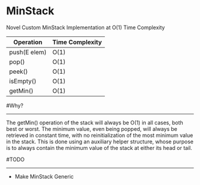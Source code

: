 # MinStack
Novel Custom MinStack Implementation at O(1) Time Complexity

Operation | Time Complexity
------------ | -------------
push(E elem) | O(1)
pop() | O(1)
peek() | O(1)
isEmpty() | O(1)
getMin() | O(1)

#Why?
***
The getMin() operation of the stack will always be O(1) in all cases, both best or worst. The minimum value, even being popped, will always be retrieved in constant time, with no reinitialization of the most minimum value in the stack. This is done using an auxiliary helper structure, whose purpose is to always contain the minimum value of the stack at either its head or tail.

#TODO
***
- Make MinStack Generic
